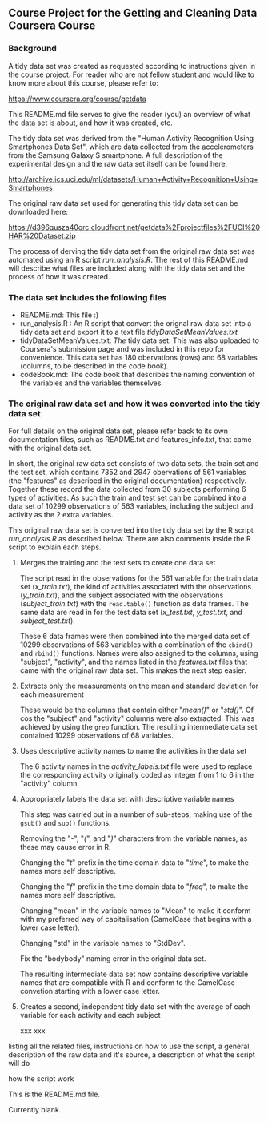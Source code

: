 ## Course Project for the Getting and Cleaning Data Coursera Course

### Background

A tidy data set was created as requested according to instructions given in the course project. For reader who are not fellow student and would like to know more about this course, please refer to:

https://www.coursera.org/course/getdata

This README.md file serves to give the reader (you) an overview of what the data set is about, and how it was created, etc.

The tidy data set was derived from the "Human Activity Recognition Using Smartphones Data Set", which are data collected from the accelerometers from the Samsung Galaxy S smartphone. A full description of the experimental design and the raw data set itself can be found here:

http://archive.ics.uci.edu/ml/datasets/Human+Activity+Recognition+Using+Smartphones

The original raw data set used for generating this tidy data set can be downloaded here:

https://d396qusza40orc.cloudfront.net/getdata%2Fprojectfiles%2FUCI%20HAR%20Dataset.zip

The process of derving the tidy data set from the original raw data set was automated using an R script *run_analysis.R*. The rest of this README.md will describe what files are included along with the tidy data set and the process of how it was created.

### The data set includes the following files

- README.md: This file :)
- run_analysis.R : An R script that convert the orignal raw data set into a tidy data set and export it to a text file *tidyDataSetMeanValues.txt*
- tidyDataSetMeanValues.txt: *The* tidy data set. This was also uploaded to Coursera's submission page and was included in this repo for convenience. This data set has 180 obervations (rows) and 68 variables (columns, to be described in the code book).
- codeBook.md: The code book that describes the naming convention of the variables and the variables themselves.
 
### The original raw data set and how it was converted into the tidy data set

For full details on the original data set, please refer back to its own documentation files, such as README.txt and features_info.txt, that came with the original data set.

In short, the original raw data set consists of two data sets, the train set and the test set, which contains 7352 and 2947 obervations of 561 variables (the "features" as described in the original documentation) respectively. Together these record the data collected from 30 subjects performing 6 types of activities. As such the train and test set can be combined into a data set of 10299 observations of 563 variables, including the subject and activity as the 2 extra variables.

This original raw data set is converted into the tidy data set by the R script *run_analysis.R* as described below. There are also comments inside the R script to explain each steps.

1. Merges the training and the test sets to create one data set

    The script read in the observations for the 561 variable for the train data set (*x_train.txt*), the kind of activities associated with the observations (*y_train.txt*), and the subject associated with the observations (*subject_train.txt*) with the `read.table()` function as data frames. The same data are read in for the test data set (*x_test.txt*, *y_test.txt*, and *subject_test.txt*).

    These 6 data frames were then combined into the merged data set of 10299 observations of 563 variables with a combination of the `cbind()` and `rbind()` functions. Names were also assigned to the columns, using "subject", "activity", and the names listed in the *features.txt* files that came with the original raw data set. This makes the next step easier.

2. Extracts only the measurements on the mean and standard deviation for each measurement

    These would be the columns that contain either "*mean()*" or "*std()*". Of cos the "subject" and "activity" columns were also extracted. This was achieved by using the `grep` function. The resulting intermediate data set contained 10299 observations of 68 variables.

3. Uses descriptive activity names to name the activities in the data set

    The 6 activity names in the *activity_labels.txt* file were used to replace the corresponding activity originally coded as integer from 1 to 6 in the "activity" column.

4. Appropriately labels the data set with descriptive variable names
 
   This step was carried out in a number of sub-steps, making use of the `gsub()` and `sub()` functions.
 
   Removing the "*-*", "*(*", and "*)*" characters from the variable names, as these may cause error in R.
 
   Changing the "*t*" prefix in the time domain data to "*time*", to make the names more self descriptive.
 
   Changing the "*f*" prefix in the time domain data to "*freq*", to make the names more self descriptive.
 
   Changing "mean" in the variable names to "Mean" to make it conform with my preferred way of capitalisation (CamelCase that begins with a lower case letter).
 
   Changing "std" in the variable names to "StdDev".
 
   Fix the "bodybody" naming error in the original data set.
 
   The resulting intermediate data set now contains descriptive variable names that are compatible with R and conform to the CamelCase convetion starting with a lower case letter.
 
 
5. Creates a second, independent tidy data set with the average of each variable for each activity and each subject

   xxx xxx


listing all the related files, 
instructions on how to use the script, 
a general description of the raw data and it's source, 
a description of what the script will do



how the script work


This is the README.md file.

Currently blank.
